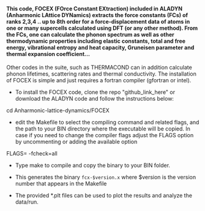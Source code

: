 #### This code, FOCEX (FOrce Constant EXtraction) included in ALADYN (Anharmonic LAttice DYNamics) extracts the force constants (FCs) of ranks 2,3,4 .. up to 8th order for a force-displacement data of atoms in one or many supercells calculated using DFT (or any other method). From the FCs, one can calculate the phonon spectrum as well as other thermodynamic properties including elastic constants, total and free energy, vibrational entropy and heat capacity, Gruneisen parameter and thermal expansion coefficient...
Other codes in the suite, such as THERMACOND can in addition calculate phonon lifetimes, scattering rates and thermal conductivity. The installation of FOCEX is simple and just requires a fortran compiler (gfortran or intel).

- To install the FOCEX code, clone the repo "github_link_here" or download the ALADYN code and follow the instructions below:

cd Anharmonic-lattice-dynamics/FOCEX

- edit the Makefile to select the compiling command and related flags, and the path to your BIN directory where the executable will be copied.  In case if you need to change the compiler flags adjust the FLAGS option by uncommenting or adding the available option

FLAGS= -fcheck=all 

- Type make to compile and copy the binary to your BIN folder.

- This generates the binary `fcx-$version.x` where $version is the version number that appears in the Makefile

- The provided *.plt files can be used to plot the results and analyze the data/run.
